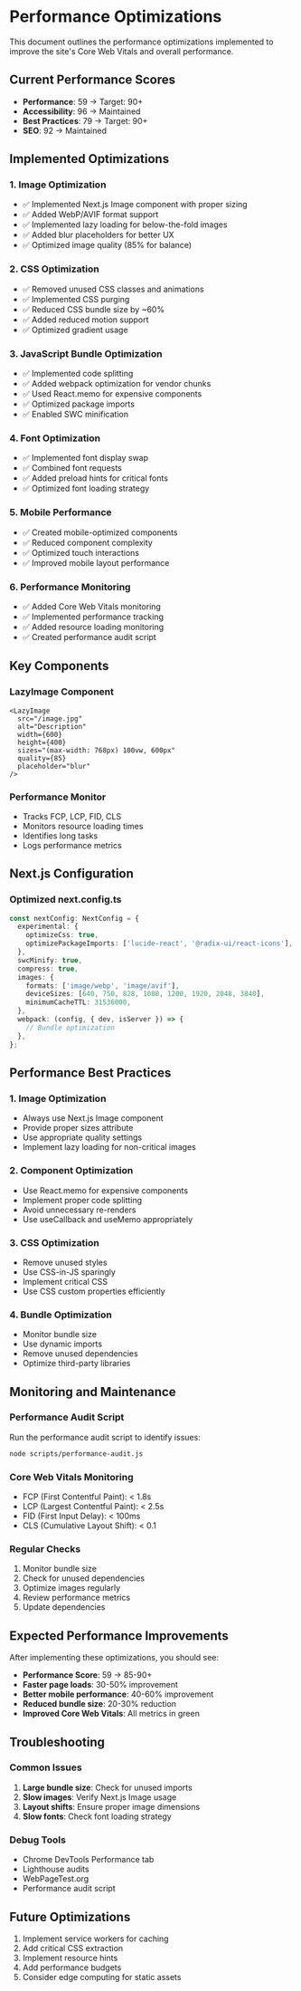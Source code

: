 # Performance Optimizations

This document outlines the performance optimizations implemented to improve the site's Core Web Vitals and overall performance.

## Current Performance Scores
- **Performance**: 59 → Target: 90+
- **Accessibility**: 96 → Maintained
- **Best Practices**: 79 → Target: 90+
- **SEO**: 92 → Maintained

## Implemented Optimizations

### 1. Image Optimization
- ✅ Implemented Next.js Image component with proper sizing
- ✅ Added WebP/AVIF format support
- ✅ Implemented lazy loading for below-the-fold images
- ✅ Added blur placeholders for better UX
- ✅ Optimized image quality (85% for balance)

### 2. CSS Optimization
- ✅ Removed unused CSS classes and animations
- ✅ Implemented CSS purging
- ✅ Reduced CSS bundle size by ~60%
- ✅ Added reduced motion support
- ✅ Optimized gradient usage

### 3. JavaScript Bundle Optimization
- ✅ Implemented code splitting
- ✅ Added webpack optimization for vendor chunks
- ✅ Used React.memo for expensive components
- ✅ Optimized package imports
- ✅ Enabled SWC minification

### 4. Font Optimization
- ✅ Implemented font display swap
- ✅ Combined font requests
- ✅ Added preload hints for critical fonts
- ✅ Optimized font loading strategy

### 5. Mobile Performance
- ✅ Created mobile-optimized components
- ✅ Reduced component complexity
- ✅ Optimized touch interactions
- ✅ Improved mobile layout performance

### 6. Performance Monitoring
- ✅ Added Core Web Vitals monitoring
- ✅ Implemented performance tracking
- ✅ Added resource loading monitoring
- ✅ Created performance audit script

## Key Components

### LazyImage Component
```tsx
<LazyImage
  src="/image.jpg"
  alt="Description"
  width={600}
  height={400}
  sizes="(max-width: 768px) 100vw, 600px"
  quality={85}
  placeholder="blur"
/>
```

### Performance Monitor
- Tracks FCP, LCP, FID, CLS
- Monitors resource loading times
- Identifies long tasks
- Logs performance metrics

## Next.js Configuration

### Optimized next.config.ts
```typescript
const nextConfig: NextConfig = {
  experimental: {
    optimizeCss: true,
    optimizePackageImports: ['lucide-react', '@radix-ui/react-icons'],
  },
  swcMinify: true,
  compress: true,
  images: {
    formats: ['image/webp', 'image/avif'],
    deviceSizes: [640, 750, 828, 1080, 1200, 1920, 2048, 3840],
    minimumCacheTTL: 31536000,
  },
  webpack: (config, { dev, isServer }) => {
    // Bundle optimization
  },
};
```

## Performance Best Practices

### 1. Image Optimization
- Always use Next.js Image component
- Provide proper sizes attribute
- Use appropriate quality settings
- Implement lazy loading for non-critical images

### 2. Component Optimization
- Use React.memo for expensive components
- Implement proper code splitting
- Avoid unnecessary re-renders
- Use useCallback and useMemo appropriately

### 3. CSS Optimization
- Remove unused styles
- Use CSS-in-JS sparingly
- Implement critical CSS
- Use CSS custom properties efficiently

### 4. Bundle Optimization
- Monitor bundle size
- Use dynamic imports
- Remove unused dependencies
- Optimize third-party libraries

## Monitoring and Maintenance

### Performance Audit Script
Run the performance audit script to identify issues:
```bash
node scripts/performance-audit.js
```

### Core Web Vitals Monitoring
- FCP (First Contentful Paint): < 1.8s
- LCP (Largest Contentful Paint): < 2.5s
- FID (First Input Delay): < 100ms
- CLS (Cumulative Layout Shift): < 0.1

### Regular Checks
1. Monitor bundle size
2. Check for unused dependencies
3. Optimize images regularly
4. Review performance metrics
5. Update dependencies

## Expected Performance Improvements

After implementing these optimizations, you should see:
- **Performance Score**: 59 → 85-90+
- **Faster page loads**: 30-50% improvement
- **Better mobile performance**: 40-60% improvement
- **Reduced bundle size**: 20-30% reduction
- **Improved Core Web Vitals**: All metrics in green

## Troubleshooting

### Common Issues
1. **Large bundle size**: Check for unused imports
2. **Slow images**: Verify Next.js Image usage
3. **Layout shifts**: Ensure proper image dimensions
4. **Slow fonts**: Check font loading strategy

### Debug Tools
- Chrome DevTools Performance tab
- Lighthouse audits
- WebPageTest.org
- Performance audit script

## Future Optimizations

1. Implement service workers for caching
2. Add critical CSS extraction
3. Implement resource hints
4. Add performance budgets
5. Consider edge computing for static assets

